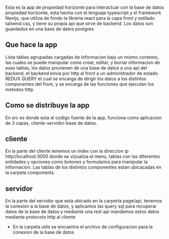 Esta es la app de propiedad horizonte para interactuar con la base de datos propiedad horizonte, esta hecha con el lenguaje typescript y el framework Nextjs, que utiliza de fondo la libreria react para la capa front y estilado tailwind css, y tiene su propia api que sirve de backend. Los datos son guardados en una base de datos postgres

## Que hace la app
Lista tablas agrupadas cargadas de informacion bajo un mismo contexto,
las cuales se puede manipular como crear, editar, y borrar informacion de esas tablas, los datos provienen de una base de datos a una api del backend, el backend envia por http al front a un administrador de estado REDUX QUERY el cual se encarga de dirigir los datos a los distintos componentes del front, y se encarga de las funciones que ejecutan los metodos http.


## Como se distribuye la app

En src es donde esta el codigo fuente de la app, funciona como aplicacion de 3 capas, 
cliente-servidor-base de datos.

## cliente

En la parte del cliente tenemos un index con la direccion ip http//localhost:3000 
donde se vizualiza el menu, tablas con las diferentes entidades y opciones como botones y formularios para manipular la informacion.
Las tablas de los distintos componentes estan ubicacadas en la carpeta components.

## servidor

En la parte del servidor que esta ubicado en la carperta page/api, tenemos la conexion a la base de datos, y aplicamos las query sql
para recuperar datos de la base de datos y mediante una rest api mandamos estos datos mediante protocolo http al cliente

- En la carpeta utils se encuentra el archivo de configuracion para la conexion de la base de datos

